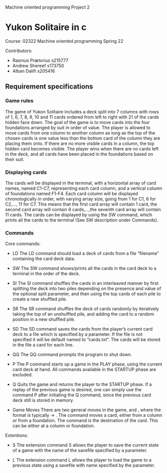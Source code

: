 Machine oriented programming Project 2

# Yukon Solitaire in c #
Course: 02322 Machine oriented programming Spring 22

Contributors:
- Rasmus Prætorius s215777
- Andrew Shereef s173750
- Alban Dalifi s205416

## Requirement specifications ##

### Game rules ###
The game of Yukon Solitaire includes a deck split into 7 columns with rows of 1, 6, 7, 8, 9, 10 and 11 cards ordered from left to right with 21 of the cards hidden face down. The goal of the game is to move cards into the four foundations arranged by suit in order of value. The player is allowed to move cards from one column to another column as long as the top of the chosen cards is one value less than the bottom card of the column they are placing them onto. If there are no more visible cards in a column, the top hidden card becomes visible. The player wins when there are no cards left in the deck, and all cards have been placed in the foundations based on their suit.

### Displaying cards ###
The cards will be displayed in the terminal, with a horizontal array of card names, named C1-C7, representing each card column, and a vertical column of foundations named F1-F4. Each card column will be displayed chronologically in order, with varying array size, going from 1 for C1, 6 for C2,..., 11 for C7. This means that the first card array will contain 1 card, the second card array will contain 6 cards,...,the seventh card array will contain 11 cards. The cards can be displayed by using the SW command, which prints all the cards to the terminal (See SW description under Commands).

### Commands ###
Core commands:
- LD <filename>
The LD command should load a deck of cards from a file “filename” containing the card deck data.

- SW
The SW command shows/prints all the cards in the card deck to a terminal in the order of the deck.

- SI<split>
The SI command shuffles the cards in an interleaved manner by first splitting the deck into two piles depending on the presence and value of the optional split parameter, and then using the top cards of each pile to create a new shuffled pile.

- SR
The SR command shuffles the deck of cards randomly by iteratively taking the top of an unshuffled pile, and adding the card to a random position in a new shuffled pile.

- SD<filename>
The SD command saves the cards from the player’s current card deck to a file which is specified by a parameter. If the file is not specified it will be default named to “cards.txt”. The cards will be stored in the file a card for each line.

- QQ
The QQ command prompts the program to shut down.

- P
The P command starts up a game in the PLAY phase, using the current card deck at hand. All commands available in the STARTUP phase are excluded.

- Q
Quits the game and returns the player to the STARTUP phase. If a replay of the previous game is desired, one can simply use the command P after initiating the Q command, since the previous card deck still is stored in memory.

- Game Moves
There are two general moves in the game, <from> and <to>, where the format is typically <from> -> <to>. The <from> command moves a card, either from a column or from a foundation. The <to> command is the destination of the card. This can be either at a column or foundation.

Extentions:
- S <filename>
The extension command S allows the player to save the current state of a game with the name of the savefile specified by a <filename> parameter.

- L <filename>
The extension command L allows the player to load the game to a previous state using a savefile with name specified by the <filename> parameter.
